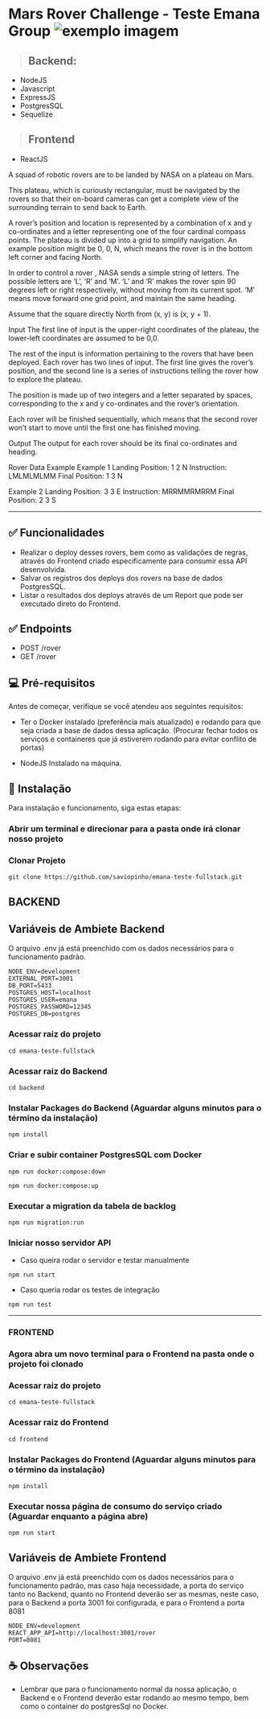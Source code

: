 # Mars Rover Challenge - Teste Emana Group ![exemplo imagem](https://media-exp1.licdn.com/dms/image/D4D0BAQHB4UiiPJpO2A/company-logo_100_100/0/1664893430143?e=1677110400&v=beta&t=8ULE0gmaHsgRkmCCzN_ZhSCmuLh7Ot_-mcCcMPFDHBo)


> ## Backend:
* NodeJS
* Javascript 
* ExpressJS 
* PostgresSQL
* Sequelize

> ## Frontend
* ReactJS

A squad of robotic rovers are to be landed by NASA on a plateau on Mars.

This plateau, which is curiously rectangular, must be navigated by the rovers so that their on-board cameras can get a complete view of the surrounding terrain to send back to Earth.

A rover’s position and location is represented by a combination of x and y co-ordinates and a letter representing one of the four cardinal compass points. The plateau is divided up into a grid to simplify navigation. An example position might be 0, 0, N, which means the rover is in the bottom left corner and facing North.

In order to control a rover , NASA sends a simple string of letters. The possible letters are ‘L’, ‘R’ and ‘M’. ‘L’ and ‘R’ makes the rover spin 90 degrees left or right respectively, without moving from its current spot. ‘M’ means move forward one grid point, and maintain the same heading.

Assume that the square directly North from (x, y) is (x, y + 1).

Input
The first line of input is the upper-right coordinates of the plateau, the lower-left coordinates are assumed to be 0,0.

The rest of the input is information pertaining to the rovers that have been deployed. Each rover has two lines of input. The first line gives the rover’s position, and the second line is a series of instructions telling the rover how to explore the plateau.

The position is made up of two integers and a letter separated by spaces, corresponding to the x and y co-ordinates and the rover’s orientation.

Each rover will be finished sequentially, which means that the second rover won’t start to move until the first one has finished moving.

Output
The output for each rover should be its final co-ordinates and heading.

Rover Data Example
Example 1
Landing Position: 1 2 N
Instruction: LMLMLMLMM
Final Position: 1 3 N

Example 2
Landing Position: 3 3 E
Instruction: MRRMMRMRRM
Final Position: 2 3 S

-------------------------------------------------------------------------------------------------------------------------------------------------------------

## ✅ Funcionalidades
- Realizar o deploy desses rovers, bem como as validações de regras, através do Frontend criado especificamente para consumir essa API desenvolvida.
- Salvar os registros dos deploys dos rovers na base de dados PostgresSQL. 
- Listar o resultados dos deploys através de um Report que pode ser executado direto do Frontend.

## ✅ Endpoints
* POST /rover
* GET /rover

## 💻 Pré-requisitos

Antes de começar, verifique se você atendeu aos seguintes requisitos:

* Ter o Docker instalado (preferência mais atualizado) e rodando para que seja criada a base de dados dessa aplicação. (Procurar fechar todos os serviços e containeres que já estiverem rodando para evitar conflito de portas)

* NodeJS Instalado na máquina.

## 🚀 Instalação

Para instalação e funcionamento, siga estas etapas:

### Abrir um terminal e direcionar para a pasta onde irá clonar nosso projeto

### Clonar Projeto
```
git clone https://github.com/saviopinho/emana-teste-fullstack.git
```
## BACKEND

## Variáveis de Ambiete Backend
O arquivo .env já está preenchido com os dados necessários para o funcionamento padrão.
```
NODE_ENV=development
EXTERNAL_PORT=3001
DB_PORT=5433
POSTGRES_HOST=localhost
POSTGRES_USER=emana
POSTGRES_PASSWORD=12345
POSTGRES_DB=postgres
```

### Acessar raiz do projeto
```
cd emana-teste-fullstack
```

### Acessar raiz do Backend
```
cd backend
```

### Instalar Packages do Backend (Aguardar alguns minutos para o término da instalação)
```
npm install
```

### Criar e subir container PostgresSQL com Docker
```
npm run docker:compose:down

npm run docker:compose:up
```

### Executar a migration da tabela de backlog
```
npm run migration:run
```

### Iniciar nosso servidor API 
* Caso queira rodar o servidor e testar manualmente
```
npm run start
```
* Caso queria rodar os testes de integração
```
npm run test
```
------------------------------------------------------------------------------------------------------------
### FRONTEND

### Agora abra um novo terminal para o Frontend na pasta onde o projeto foi clonado

### Acessar raiz do projeto
```
cd emana-teste-fullstack
```

### Acessar raiz do Frontend
```
cd frontend
```

### Instalar Packages do Frontend (Aguardar alguns minutos para o término da instalação)
```
npm install
```

### Executar nossa página de consumo do serviço criado (Aguardar enquanto a página abre)
```
npm run start
```
## Variáveis de Ambiete Frontend
O arquivo .env já está preenchido com os dados necessários para o funcionamento padrão, mas caso haja necessidade, a porta do serviço tanto no Backend, quanto no
Frontend deverão ser as mesmas, neste caso, para o Backend a porta 3001 foi configurada, e para o Frontend a porta 8081

```
NODE_ENV=development
REACT_APP_API=http://localhost:3001/rover
PORT=8081
```
## ☕ Observações

* Lembrar que para o funcionamento normal da nossa aplicação, o Backend e o Frontend deverão estar rodando ao mesmo tempo, bem como o container do postgresSql no Docker.
